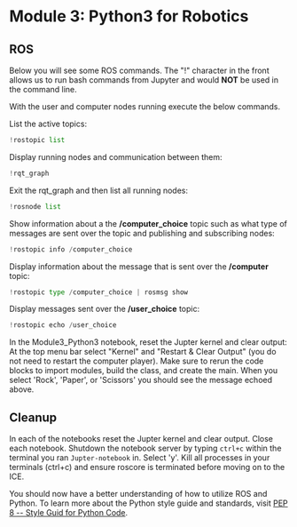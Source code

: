 # Module 3: Python3 for Robotics
## ROS
Below you will see some ROS commands. The "!" character in the front allows us to run bash commands from Jupyter and would **NOT** be used in the command line.

With the user and computer nodes running execute the below commands.

List the active topics:


```python
!rostopic list
```

Display running nodes and communication between them:


```python
!rqt_graph
```

Exit the rqt_graph and then list all running nodes:


```python
!rosnode list
```

Show information about a the **/computer_choice** topic such as what type of messages are sent over the topic and publishing and subscribing nodes:


```python
!rostopic info /computer_choice
```

Display information about the message that is sent over the **/computer** topic:


```python
!rostopic type /computer_choice | rosmsg show
```

Display messages sent over the **/user_choice** topic:


```python
!rostopic echo /user_choice
```

In the Module3_Python3 notebook, reset the Jupter kernel and clear output: At the top menu bar select "Kernel" and "Restart & Clear Output" (you do not need to restart the computer player). Make sure to rerun the code blocks to import modules, build the class, and create the main. When you select 'Rock', 'Paper', or 'Scissors' you should see the message echoed above.

## Cleanup
In each of the notebooks reset the Jupter kernel and clear output. Close each notebook. Shutdown the notebook server by typing `ctrl+c` within the terminal you ran `Jupter-notebook` in. Select 'y'. Kill all processes in your terminals (ctrl+c) and ensure roscore is terminated before moving on to the ICE.

You should now have a better understanding of how to utilize ROS and Python. To learn more about the Python style guide and standards, visit [PEP 8 -- Style Guid for Python Code](https://www.python.org/dev/peps/pep-0008/#class-names).
